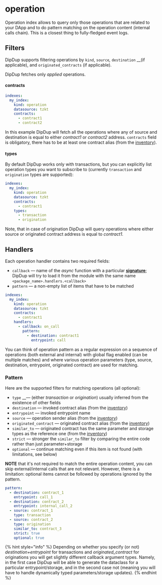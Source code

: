 # operation

Operation index allows to query only those operations that are related to your DApp and to do pattern matching on the operation content \(internal calls chain\). This is a closest thing to fully-fledged event logs.

## Filters

DipDup supports filtering operations by `kind`, `source`_,_ `destination` __\(if applicable\), and `originated_contracts` \(if applicable\).

DipDup fetches only _applied_ operations.

#### contracts

```yaml
indexes:
  my_index:
    kind: operation
    datasource: tzkt
    contracts:
      - contract1
      - contract2
```

In this example DipDup will fetch all the operations where any of source and destination is equal to either _contract1_ or _contract2_ address. `contracts` field is obligatory, there has to be at least one contract alias \(from the [inventory](../contracts.md)\).

#### types

By default DipDup works only with transactions, but you can explicitly list operation types you want to subscribe to \(currently `transaction` and `origination` types are supported\):

```yaml
indexes:
  my_index:
    kind: operation
    datasource: tzkt
    contracts:
      - contract1
    types:
      - transaction
      - origination
```

Note, that in case of origination DipDup will query operations where either source or originated contract address is equal to _contract1._

## Handlers

Each operation handler contains two required fields:

* `callback` —  name of the _async_ function with a particular [**signature**](../../cli-reference/dipdup-init.md#handlers); DipDup will try to load it from the module with the same name `<package_name>.handlers.<callback>`
* `pattern` — a non-empty list of items that have to be matched

```yaml
indexes:
  my_index:
    kind: operation
    datasource: tzkt
    contracts:
      - contract1
    handlers:
      - callback: on_call
        pattern:
          - destination: contract1
            entrypoint: call        
```

You can think of operation pattern as a regular expression on a sequence of operations \(both external and internal\) with global flag enabled \(can be multiple matches\) and where various operation parameters \(type, source, destination, entrypoint, originated contract\) are used for matching.

### Pattern

Here are the supported filters for matching operations \(all optional\):

* `type` __— \(either _transaction_ or _origination_\) usually inferred from the existence of other fields
* `destination` — invoked contract alias \(from the [inventory](../contracts.md)\)
* `entrypoint` — invoked entrypoint name
* `source` — operation sender alias \(from the [inventory](../contracts.md)\)
* `originated_contract` — originated contract alias \(from the [inventory](../contracts.md)\)
* `similar_to` — originated contract has the same parameter and storage types as the reference one \(from the [inventory](../contracts.md)\)
* `strict` — stronger the `similar_to` filter by comparing the entire code rather than just parameter+storage
* `optional` — continue matching even if this item is not found \(with limitations, see below\)

**NOTE** that it's not required to match the entire operation content, you can skip external/internal calls that are not relevant. However, there is a limitation: optional items cannot be followed by operations ignored by the pattern.

```yaml
pattern:
  - destination: contract_1
    entrypoint: call_1
  - destination: contract_2
    entrypoint: internal_call_2
  - source: contract_1
    type: transaction
  - source: contract_2
    type: origination
    similar_to: contract_3
    strict: true
    optional: true
```

{% hint style="info" %}
Depending on whether you specify \(or not\) _destination+entrypoint_ for transactions and _originated\_contract_ for originations you will get slightly different callback argument types. Namely, in the first case DipDup will be able to generate the dataclass for a particular entrypoint/storage, and in the second case not \(meaning you will have to handle dynamically typed parameters/storage updates\).
{% endhint %}

